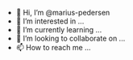 - 👋 Hi, I’m @marius-pedersen
- 👀 I’m interested in ...
- 🌱 I’m currently learning ...
- 💞️ I’m looking to collaborate on ...
- 📫 How to reach me ...

<!---
marius-pedersen/marius-pedersen is a ✨ special ✨ repository because its `README.md` (this file) appears on your GitHub profile.
You can click the Preview link to take a look at your changes.
--->
